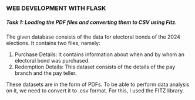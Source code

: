 ### WEB DEVELOPMENT WITH FLASK
##### Task 1: Loading the PDF files and converting them to CSV using Fitz.
The given database consists of the data for electoral bonds of the 2024 elections.
It contains two files, namely:
1. Purchase Details: It contains information about when and by whom an electoral bond was purchased.
2. Redemption Details: This dataset consists of the details of the pay branch and the pay teller.

These datasets are in the form of PDFs.
To be able to perform data analysis on it, we need to convert it to .csv format. For this, I used the FITZ library.


